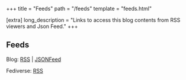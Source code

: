 +++
title = "Feeds"
path = "/feeds"
template = "feeds.html"

[extra]
long_description = "Links to access this blog contents from RSS viewers and Json Feed."
+++

## Feeds

Blog: [RSS](https://lucdev.net/rss.xml) | [JSONFeed](https://lucdev.net/blog.json)

Fediverse: [RSS](https://pony.social/users/luc.rss)
